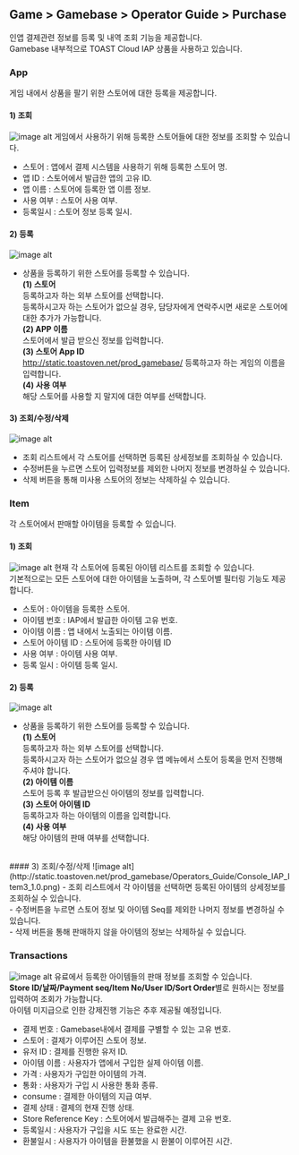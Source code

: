 ## Game > Gamebase > Operator Guide > Purchase

인앱 결제관련 정보를 등록 및 내역 조회 기능을 제공합니다.<br/>
Gamebase 내부적으로 TOAST Cloud IAP 상품을 사용하고 있습니다.<br/>

### App
게임 내에서 상품을 팔기 위한 스토어에 대한 등록을 제공합니다.

#### 1) 조회
![image alt](http://static.toastoven.net/prod_gamebase/Operators_Guide/Console_IAP_App1_1.0.png)
게임에서 사용하기 위해 등록한 스토어들에 대한 정보를 조회할 수 있습니다.

- 스토어 : 앱에서 결제 시스템을 사용하기 위해 등록한 스토어 명.
- 앱 ID : 스토어에서 발급한 앱의 고유 ID.
- 앱 이름 : 스토어에 등록한 앱 이름 정보.
- 사용 여부 : 스토어 사용 여부.
- 등록일시 : 스토어 정보 등록 일시.

#### 2) 등록
![image alt](http://static.toastoven.net/prod_gamebase/Operators_Guide/Console_IAP_App2_1.0.png)
- 상품을 등록하기 위한 스토어를 등록할 수 있습니다.<br />
**(1) 스토어**<br />
  등록하고자 하는 외부 스토어를 선택합니다.<br />
  등록하시고자 하는 스토어가 없으실 경우, 담당자에게 연락주시면 새로운 스토어에 대한 추가가 가능합니다.<br />
**(2) APP 이름**<br />
  스토어에서 발급 받으신 정보를 입력합니다.<br />
**(3) 스토어 App ID**<br />http://static.toastoven.net/prod_gamebase/
  등록하고자 하는 게임의 이름을 입력합니다.<br />
**(4) 사용 여부**<br />
  해당 스토어를 사용할 지 말지에 대한 여부를 선택합니다.<br />

#### 3) 조회/수정/삭제
![image alt](http://static.toastoven.net/prod_gamebase/Operators_Guide/Console_IAP_App3_1.0.png)
- 조회 리스트에서 각 스토어를 선택하면 등록된 상세정보를 조회하실 수 있습니다.<br />
- 수정버튼을 누르면 스토어 입력정보를 제외한 나머지 정보를 변경하실 수 있습니다.<br />
- 삭제 버튼을 통해 미사용 스토어의 정보는 삭제하실 수 있습니다.<br />

### Item
각 스토어에서 판매할 아이템을 등록할 수 있습니다.

#### 1) 조회
![image alt](http://static.toastoven.net/prod_gamebase/Operators_Guide/Console_IAP_Item1_1.0.png)
현재 각 스토어에 등록된 아이템 리스트를 조회할 수 있습니다.<br />
기본적으로는 모든 스토어에 대한 아이템을 노출하며, 각 스토어별 필터링 기능도 제공합니다.<br />

- 스토어 : 아이템을 등록한 스토어.
- 아이템 번호 : IAP에서 발급한 아이템 고유 번호.
- 아이템 이름 : 앱 내에서 노출되는 아이템 이름.
- 스토어 아이템 ID : 스토어에 등록한 아이템 ID
- 사용 여부 : 아이템 사용 여부.
- 등록 일시 : 아이템 등록 일시.

#### 2) 등록
![image alt](http://static.toastoven.net/prod_gamebase/Operators_Guide/Console_IAP_Item2_1.0.png)
- 상품을 등록하기 위한 스토어를 등록할 수 있습니다.<br />
**(1) 스토어**<br />
  등록하고자 하는 외부 스토어를 선택합니다.<br />
  등록하시고자 하는 스토어가 없으실 경우 앱 메뉴에서 스토어 등록을 먼저 진행해 주셔야 합니다.<br />
**(2) 아이템 이름**<br />
  스토어 등록 후 발급받으신 아이템의 정보를 입력합니다.<br />
**(3) 스토어 아이템 ID**<br />
  등록하고자 하는 아이템의 이름을 입력합니다.<br />
**(4) 사용 여부**<br />
  해당 아이템의 판매 여부를 선택합니다.<br />
<br />
#### 3) 조회/수정/삭제
![image alt](http://static.toastoven.net/prod_gamebase/Operators_Guide/Console_IAP_Item3_1.0.png)
- 조회 리스트에서 각 아이템을 선택하면 등록된 아이템의 상세정보를 조회하실 수 있습니다.<br />
- 수정버튼을 누르면 스토어 정보 및 아이템 Seq를 제외한 나머지 정보를 변경하실 수 있습니다.<br />
- 삭제 버튼을 통해 판매하지 않을 아이템의 정보는 삭제하실 수 있습니다.<br />

### Transactions
![image alt](http://static.toastoven.net/prod_gamebase/Operators_Guide/Console_IAP_Transaction1_1.1.png)
유료에서 등록한 아이템들의 판매 정보를 조회할 수 있습니다.<br />
**Store ID/날짜/Payment seq/Item No/User ID/Sort Order**별로 원하시는 정보를 입력하여 조회가 가능합니다.<br />
아이템 미지급으로 인한 강제진행 기능은 추후 제공될 예정입니다.<br />

- 결제 번호 : Gamebase내에서 결제를 구별할 수 있는 고유 번호.
- 스토어 : 결제가 이루어진 스토어 정보.
- 유저 ID : 결제를 진행한 유저 ID.
- 아이템 이름 : 사용자가 앱에서 구입한 실제 아이템 이름.
- 가격 : 사용자가 구입한 아이템의 가격.
- 통화 : 사용자가 구입 시 사용한 통화 종류.
- consume : 결제한 아이템의 지급 여부.
- 결제 상태 : 결제의 현재 진행 상태.
- Store Reference Key : 스토어에서 발급해주는 결제 고유 번호.
- 등록일시 : 사용자가 구입을 시도 또는 완료한 시간.
- 환불일시 : 사용자가 아이템을 환불했을 시 환불이 이루어진 시간.